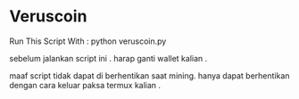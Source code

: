 # Veruscoin
Run This Script With : python veruscoin.py


sebelum jalankan script ini .
harap ganti wallet kalian .

maaf script tidak dapat di berhentikan saat mining.
hanya dapat berhentikan dengan cara keluar paksa termux kalian .
